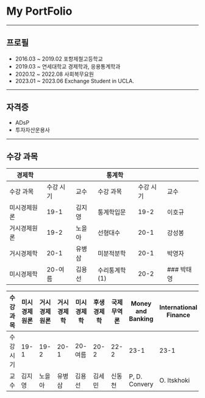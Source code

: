 # My PortFolio

---

## 프로필

* 2016.03 ~ 2019.02 포항제철고등학교  
* 2019.03 ~ 연세대학교 경제학과, 응용통계학과  
* 2020.12 ~ 2022.08 사회복무요원  
* 2023.01 ~ 2023.06 Exchange Student in UCLA.

---

## 자격증

* ADsP
* 투자자산운용사

---

## 수강 과목

| 경제학    |        |     | 통계학   |         |     |
| ------- | ------ | --- | ------- | ------- | --- |
| 수강 과목 | 수강 시기 | 교수 | 수강 과목 | 수강 시기 | 교수 |
| 미시경제원론 | 19-1 | 김지영 | 통계학입문 | 19-2 | 이호규 |
| 거시경제원론 | 19-2 | 노을아 | 선형대수 | 20-1 | 강성봉 |
| 거시경제학 | 20-1 | 유병삼 | 미분적분학 | 20-1 | 박영자 |
| 미시경제학 | 20-여름 | 김용선 | 수리통계학(1) | 20-2 | ### 박태영 |



| 수강 과목 | 미시경제원론 | 거시경제원론 | 거시경제학 | 미시경제학 | 후생경제학 | 국제무역론 | Money and Banking | International Finance |
| ------- | -------- | --------- | ------- | ------- | -------- | ------- | ----------------- | --------------------- |
| 수강 시기 | 19-1 | 19-2 | 20-1 | 20-여름 | 20-2 | 22-2 | 23-1 | 23-1 |
| 교수 | 김지영 | 노을아 | 유병삼 | 김용선 | 김세민 | 신동천 | P, D. Convery | O. Itskhoki |

